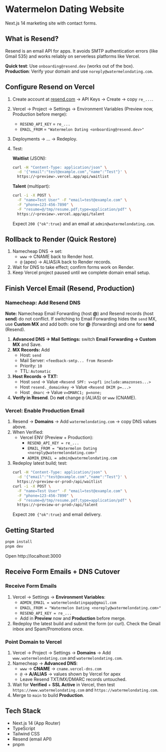 # Watermelon Dating Website

Next.js 14 marketing site with contact forms.

## What is Resend?

Resend is an email API for apps. It avoids SMTP authentication errors (like Gmail 535) and works reliably on serverless platforms like Vercel.

**Quick test**: Use `onboarding@resend.dev` (works out of the box).  
**Production**: Verify your domain and use `noreply@watermelondating.com`.

## Configure Resend on Vercel

1. Create account at [resend.com](https://resend.com) → API Keys → Create → copy `re_...`.

2. Vercel → Project → Settings → Environment Variables (Preview now, Production before merge):
   - `RESEND_API_KEY` = `re_...`
   - `EMAIL_FROM` = `"Watermelon Dating <onboarding@resend.dev>"`

3. Deployments → … → Redeploy.

4. Test:

   **Waitlist** (JSON):
   ```bash
   curl -H "Content-Type: application/json" \
     -d '{"email":"test@example.com","name":"Test"}' \
     https://<preview>.vercel.app/api/waitlist
   ```

   **Talent** (multipart):
   ```bash
   curl -i -X POST \
     -F "name=Test User" -F "email=test@example.com" \
     -F "phone=123-456-7890" \
     -F "resume=@/tmp/resume.pdf;type=application/pdf" \
     https://<preview>.vercel.app/api/talent
   ```

   Expect `200 {"ok":true}` and an email at `admin@watermelondating.com`.

## Rollback to Render (Quick Restore)

1. Namecheap DNS → set:
   - `www` → CNAME back to Render host.
   - `@` (apex) → ALIAS/A back to Render records.
2. Wait for DNS to take effect; confirm forms work on Render.
3. Keep Vercel project paused until we complete domain email setup.

## Finish Vercel Email (Resend, Production)

### Namecheap: Add Resend DNS

**Note:** Namecheap Email Forwarding (host **@**) and Resend records (host **send**) do not conflict. If switching to Email Forwarding hides the `send` MX, use **Custom MX** and add both: one for **@** (forwarding) and one for **send** (Resend).

1. **Advanced DNS → Mail Settings:** switch **Email Forwarding → Custom MX** and Save.
2. **MX Records:** Add
   - Host: `send`
   - Mail Server: `<feedback-smtp... from Resend>`
   - Priority: `10`
   - TTL: `Automatic`
3. **Host Records → TXT:**
   - Host `send` → Value `<Resend SPF: v=spf1 include:amazonses...>`
   - Host `resend._domainkey` → Value `<Resend DKIM p=...>`
   - Host `_dmarc` → Value `v=DMARC1; p=none;`
4. **Verify in Resend**. Do **not** change `@` (ALIAS) or `www` (CNAME).

### Vercel: Enable Production Email

1. Resend → **Domains** → Add `watermelondating.com` → copy DNS values above.
2. When Verified:
   - Vercel ENV (Preview + Production):
     - `RESEND_API_KEY = re_...`
     - `EMAIL_FROM = "Watermelon Dating <noreply@watermelondating.com>"`
     - `ADMIN_EMAIL = admin@watermelondating.com`
3. Redeploy latest build; test:
   ```bash
   curl -H "Content-Type: application/json" \
     -d '{"email":"test@example.com","name":"Test"}' \
     https://<preview-or-prod>/api/waitlist
   curl -i -X POST \
     -F "name=Test User" -F "email=test@example.com" \
     -F "phone=123-456-7890" \
     -F "resume=@/tmp/resume.pdf;type=application/pdf" \
     https://<preview-or-prod>/api/talent
   ```
   Expect `200 {"ok":true}` and email delivery.

## Getting Started

```bash
pnpm install
pnpm dev
```

Open http://localhost:3000

## Receive Form Emails + DNS Cutover

### Receive Form Emails

1. Vercel → Settings → **Environment Variables**:
   - `ADMIN_EMAIL = watermelondatingapp@gmail.com`
   - `EMAIL_FROM = "Watermelon Dating <noreply@watermelondating.com>"`
   - `RESEND_API_KEY = re_...`
   - Add in **Preview** now and **Production** before merge.
2. Redeploy the latest build and submit the form (or curl). Check the Gmail inbox and Spam/Promotions once.

### Point Domain to Vercel

1. Vercel → Project → Settings → **Domains** → Add `www.watermelondating.com` and `watermelondating.com`.
2. Namecheap → **Advanced DNS**:
   - `www` → **CNAME** → `cname.vercel-dns.com`
   - `@` → **A/ALIAS** → values shown by Vercel for apex
   - Leave Resend TXT/MX/DMARC records untouched.
3. Wait for **Verified** + **SSL Active** in Vercel, then test `https://www.watermelondating.com` and `https://watermelondating.com`.
4. Merge to `main` to build **Production**.

## Tech Stack

- Next.js 14 (App Router)
- TypeScript
- Tailwind CSS
- Resend (email API)
- pnpm


